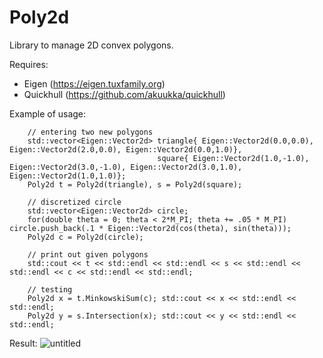 # Poly2d

Library to manage 2D convex polygons.

Requires:
 - Eigen (https://eigen.tuxfamily.org)
 - Quickhull (https://github.com/akuukka/quickhull)

Example of usage:

```
    // entering two new polygons
    std::vector<Eigen::Vector2d> triangle{ Eigen::Vector2d(0.0,0.0), Eigen::Vector2d(2.0,0.0), Eigen::Vector2d(0.0,1.0)},
                                 square{ Eigen::Vector2d(1.0,-1.0), Eigen::Vector2d(3.0,-1.0), Eigen::Vector2d(3.0,1.0), Eigen::Vector2d(1.0,1.0)};
    Poly2d t = Poly2d(triangle), s = Poly2d(square);
    
    // discretized circle
    std::vector<Eigen::Vector2d> circle;
    for(double theta = 0; theta < 2*M_PI; theta += .05 * M_PI) circle.push_back(.1 * Eigen::Vector2d(cos(theta), sin(theta)));
    Poly2d c = Poly2d(circle);
    
    // print out given polygons
    std::cout << t << std::endl << std::endl << s << std::endl << std::endl << c << std::endl << std::endl;
      
    // testing
    Poly2d x = t.MinkowskiSum(c); std::cout << x << std::endl << std::endl;
    Poly2d y = s.Intersection(x); std::cout << y << std::endl << std::endl;
```

Result:
![untitled](https://user-images.githubusercontent.com/60401657/166135265-39f75af1-30fa-4fe5-90f6-01b0fe73ff9a.png)
